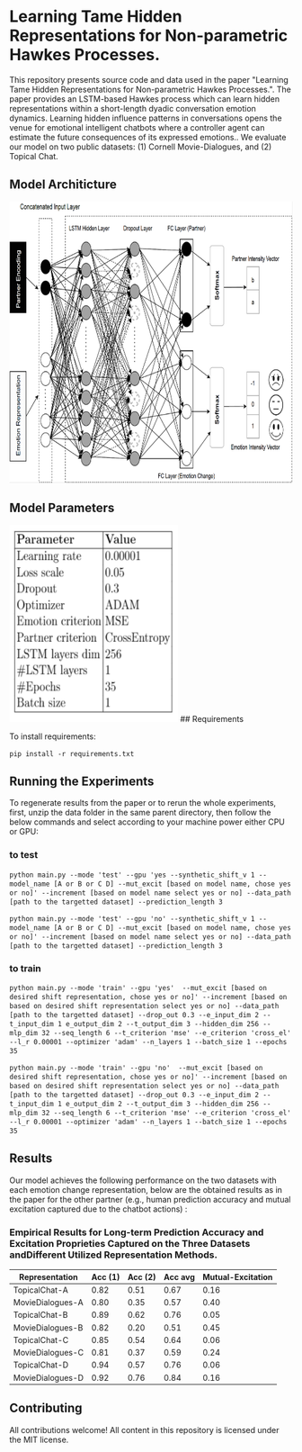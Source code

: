 #  Learning Tame Hidden Representations for Non-parametric Hawkes Processes.


This repository presents source code and data used in the paper "Learning Tame Hidden Representations for Non-parametric Hawkes Processes.". The paper provides an LSTM-based Hawkes process which can learn hidden representations within a short-length dyadic conversation emotion dynamics. Learning hidden influence patterns in conversations opens the venue for emotional intelligent chatbots where a controller agent can estimate the future consequences of its expressed emotions.. We evaluate our model on two public datasets: (1) Cornell Movie-Dialogues, and (2) Topical Chat. 


## Model Architicture
<img src="fig_arc.PNG" width="800" height="500">

## Model Parameters
<img src="fig_param.PNG" width="300" height="350">
## Requirements

To install requirements:

```setup
pip install -r requirements.txt
```

## Running the Experiments

To regenerate results from the paper or to rerun the whole experiments, first, unzip the data folder in the same parent directory, then follow the below commands and select according to your machine power either CPU or GPU:

### to test
```
python main.py --mode 'test' --gpu 'yes --synthetic_shift_v 1 --model_name [A or B or C D] --mut_excit [based on model name, chose yes or no]' --increment [based on model name select yes or no] --data_path [path to the targetted dataset] --prediction_length 3
```
```
python main.py --mode 'test' --gpu 'no' --synthetic_shift_v 1 --model_name [A or B or C D] --mut_excit [based on model name, chose yes or no]' --increment [based on model name select yes or no] --data_path [path to the targetted dataset] --prediction_length 3

```
### to train
```
python main.py --mode 'train' --gpu 'yes'  --mut_excit [based on desired shift representation, chose yes or no]' --increment [based on based on desired shift representation select yes or no] --data_path [path to the targetted dataset] --drop_out 0.3 --e_input_dim 2 --t_input_dim 1 e_output_dim 2 --t_output_dim 3 --hidden_dim 256 --mlp_dim 32 --seq_length 6 --t_criterion 'mse' --e_criterion 'cross_el' --l_r 0.00001 --optimizer 'adam' --n_layers 1 --batch_size 1 --epochs 35
```
```
python main.py --mode 'train' --gpu 'no'  --mut_excit [based on desired shift representation, chose yes or no]' --increment [based on based on desired shift representation select yes or no] --data_path [path to the targetted dataset] --drop_out 0.3 --e_input_dim 2 --t_input_dim 1 e_output_dim 2 --t_output_dim 3 --hidden_dim 256 --mlp_dim 32 --seq_length 6 --t_criterion 'mse' --e_criterion 'cross_el' --l_r 0.00001 --optimizer 'adam' --n_layers 1 --batch_size 1 --epochs 35

```


## Results

Our model achieves the following performance on the two datasets with each emotion change representation, below are the obtained results as in the paper for the other partner (e.g., human prediction accuracy and mutual excitation captured due to the chatbot actions) :

###  Empirical Results for Long-term Prediction Accuracy and Excitation Proprieties Captured on the Three Datasets andDifferent Utilized Representation Methods.


Representation| Acc (1) | Acc (2) | Acc avg | Mutual-Excitation|
| ------------------ |---------------- | -------------- | ------------------ |---------------- |
|TopicalChat-A|0.82|0.51|0.67|0.16|
|MovieDialogues-A|0.80|0.35|0.57|0.40|
|TopicalChat-B|0.89|0.62|0.76|0.05|
|MovieDialogues-B|0.82|0.20|0.51|0.45|
|TopicalChat-C|0.85|0.54|0.64|0.06|
|MovieDialogues-C|0.81|0.37|0.59|0.24|
|TopicalChat-D|0.94|0.57|0.76|0.06|
|MovieDialogues-D|0.92|0.76|0.84|0.16|


## Contributing
All contributions welcome! All content in this repository is licensed under the MIT license.




